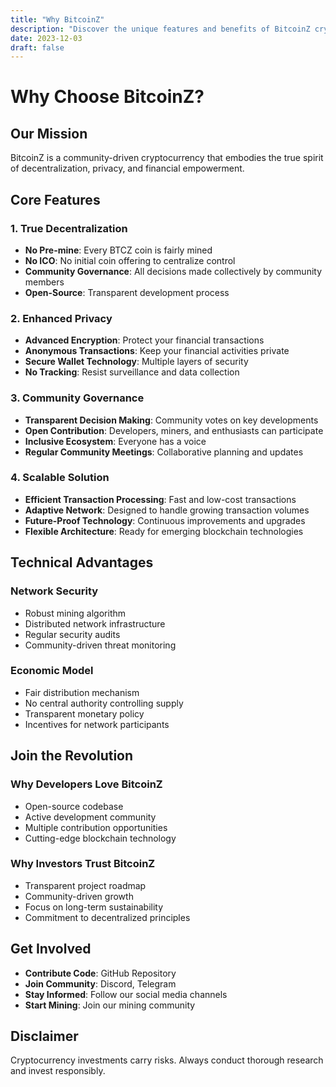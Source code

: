 ```yaml
---
title: "Why BitcoinZ"
description: "Discover the unique features and benefits of BitcoinZ cryptocurrency"
date: 2023-12-03
draft: false
---
```


# Why Choose BitcoinZ?

## Our Mission
BitcoinZ is a community-driven cryptocurrency that embodies the true spirit of decentralization, privacy, and financial empowerment.

## Core Features

### 1. True Decentralization
- **No Pre-mine**: Every BTCZ coin is fairly mined
- **No ICO**: No initial coin offering to centralize control
- **Community Governance**: All decisions made collectively by community members
- **Open-Source**: Transparent development process

### 2. Enhanced Privacy
- **Advanced Encryption**: Protect your financial transactions
- **Anonymous Transactions**: Keep your financial activities private
- **Secure Wallet Technology**: Multiple layers of security
- **No Tracking**: Resist surveillance and data collection

### 3. Community Governance
- **Transparent Decision Making**: Community votes on key developments
- **Open Contribution**: Developers, miners, and enthusiasts can participate
- **Inclusive Ecosystem**: Everyone has a voice
- **Regular Community Meetings**: Collaborative planning and updates

### 4. Scalable Solution
- **Efficient Transaction Processing**: Fast and low-cost transactions
- **Adaptive Network**: Designed to handle growing transaction volumes
- **Future-Proof Technology**: Continuous improvements and upgrades
- **Flexible Architecture**: Ready for emerging blockchain technologies

## Technical Advantages

### Network Security
- Robust mining algorithm
- Distributed network infrastructure
- Regular security audits
- Community-driven threat monitoring

### Economic Model
- Fair distribution mechanism
- No central authority controlling supply
- Transparent monetary policy
- Incentives for network participants

## Join the Revolution

### Why Developers Love BitcoinZ
- Open-source codebase
- Active development community
- Multiple contribution opportunities
- Cutting-edge blockchain technology

### Why Investors Trust BitcoinZ
- Transparent project roadmap
- Community-driven growth
- Focus on long-term sustainability
- Commitment to decentralized principles

## Get Involved

- **Contribute Code**: GitHub Repository
- **Join Community**: Discord, Telegram
- **Stay Informed**: Follow our social media channels
- **Start Mining**: Join our mining community

## Disclaimer
Cryptocurrency investments carry risks. Always conduct thorough research and invest responsibly.
